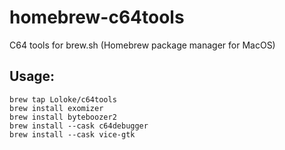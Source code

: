 # homebrew-c64tools
C64 tools for brew.sh (Homebrew package manager for MacOS)

## Usage:
```
brew tap Loloke/c64tools
brew install exomizer
brew install byteboozer2
brew install --cask c64debugger
brew install --cask vice-gtk
```
